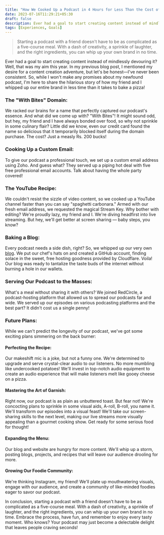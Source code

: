 ```yaml
---
title: "How We Cooked Up a Podcast in 4 Hours for Less Than the Cost of a Pizza"
date: 2023-07-16T11:29:21+05:30
draft: false
description: Ever had a goal to start creating content instead of mindlessly devouring it? Well, that was my aim this year. In my previous blog post, I mentioned my desire for a content creation adventure, but let's be honest—I've never been consistent. So, while I won't make any promises about my newfound podcast, I'm here to share the hilarious story of how my friend and I whipped up our entire brand in less time than it takes to bake a pizza!
tags: [Experiences, Goals]
---
```


> Starting a podcast with a friend doesn't have to be as complicated as a five-course meal. With a dash of creativity, a sprinkle of laughter, and the right ingredients, you can whip up your own brand in no time.



Ever had a goal to start creating content instead of mindlessly devouring it? Well, that was my aim this year. In my previous blog post, I mentioned my desire for a content creation adventure, but let's be honest—I've never been consistent. So, while I won't make any promises about my newfound podcast, I'm here to share the hilarious story of how my friend and I whipped up our entire brand in less time than it takes to bake a pizza!

### The "With Bites" Domain:
We racked our brains for a name that perfectly captured our podcast's essence. And what did we come up with? "With Bites"! It might sound odd, but hey, my friend and I have always bonded over food, so why not sprinkle in some culinary flair? 
Little did we know, even our credit card found the name so delicious that it temporarily blocked itself during the domain purchase. The cost? Just a measly Rs. 200 bucks!

### Cooking Up a Custom Email:
To give our podcast a professional touch, we set up a custom email address using Zoho. And guess what? They served up a piping hot deal with five free professional email accounts. Talk about having the whole party covered!

### The YouTube Recipe:
We couldn't resist the sizzle of video content, so we cooked up a YouTube channel faster than you can say "spaghetti carbonara." Armed with our fresh email address, we requested the magical Stream Key. 
Why bother with editing? We're proudly lazy, my friend and I. We're diving headfirst into live streaming. But hey, we'll get better at screen sharing — baby steps, you know?

### Baking a Blog:
Every podcast needs a side dish, right? So, we whipped up our very own [blog](https://withbites.fun/). We put our chef's hats on and created a GitHub account, finding solace in the sweet, free hosting goodness provided by Cloudflare. Voila! Our blog was ready to tantalize the taste buds of the internet without burning a hole in our wallets.

### Serving Our Podcast to the Masses:
What's a meal without sharing it with others? We joined RedCircle, a podcast-hosting platform that allowed us to spread our podcasts far and wide. We served up our episodes on various podcasting platforms and the best part? It didn't cost us a single penny!


### Future Plans:
While we can't predict the longevity of our podcast, we've got some exciting plans simmering on the back burner:

#### Perfecting the Recipe: 
Our makeshift mic is a joke, but not a funny one. We're determined to upgrade and serve crystal-clear audio to our listeners. No more mumbling like undercooked potatoes! We'll invest in top-notch audio equipment to create an audio experience that will make listeners melt like gooey cheese on a pizza.

#### Mastering the Art of Garnish: 
Right now, our podcast is as plain as unbuttered toast. But fear not! We're concocting plans to sprinkle in some visual aids, A-roll, B-roll, you name it. We'll transform our episodes into a visual feast! We'll take our screen-sharing skills to the next level, making our live streams more visually appealing than a gourmet cooking show. Get ready for some serious food for thought!

#### Expanding the Menu: 
Our blog and website are hungry for more content. We'll whip up a storm, posting blogs, projects, and recipes that will leave our audience drooling for more.

#### Growing Our Foodie Community: 
We're thinking Instagram, my friend! We'll plate up mouthwatering visuals, engage with our audience, and create a community of like-minded foodies eager to savor our podcast.


In conclusion, starting a podcast with a friend doesn't have to be as complicated as a five-course meal. With a dash of creativity, a sprinkle of laughter, and the right ingredients, you can whip up your own brand in no time. Embrace the process, have fun, and remember to enjoy every tasty moment. Who knows? Your podcast may just become a delectable delight that leaves people craving seconds!